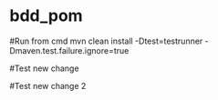 # bdd_pom
#Run from cmd
	mvn clean install -Dtest=testrunner -Dmaven.test.failure.ignore=true

#Test new change

#Test new change 2
  
  
